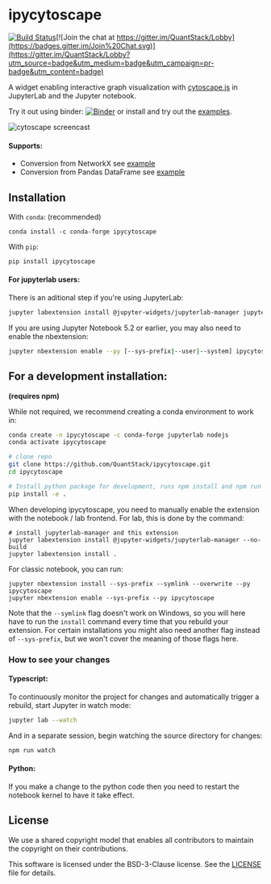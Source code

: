 # ipycytoscape

[![Build Status](https://travis-ci.com/Quantstack/ipycytoscape.svg?branch=master)](https://travis-ci.com/Quantstack/ipycytoscape)[![Join the chat at https://gitter.im/QuantStack/Lobby](https://badges.gitter.im/Join%20Chat.svg)](https://gitter.im/QuantStack/Lobby?utm_source=badge&utm_medium=badge&utm_campaign=pr-badge&utm_content=badge)

A widget enabling interactive graph visualization with [cytoscape.js](https://js.cytoscape.org/) in JupyterLab and the Jupyter notebook.

Try it out using binder: [![Binder](https://mybinder.org/badge_logo.svg)](https://mybinder.org/v2/gh/QuantStack/ipycytoscape/stable?filepath=examples) or install and try out the [examples](examples).

![cytoscape screencast](https://user-images.githubusercontent.com/17600982/76328068-bbbbcf00-62e2-11ea-93ed-01ba392ac50c.gif)

#### Supports:

* Conversion from NetworkX see [example](https://github.com/QuantStack/ipycytoscape/blob/master/examples/Test%20NetworkX%20methods.ipynb)
* Conversion from Pandas DataFrame see [example](https://github.com/QuantStack/ipycytoscape/blob/master/examples/DataFrame%20interaction.ipynb)

## Installation

With `conda`: (recommended)

```
conda install -c conda-forge ipycytoscape
```

With `pip`:

```bash
pip install ipycytoscape
```

#### For jupyterlab users:

There is an aditional step if you're using JupyterLab:

```bash
jupyter labextension install @jupyter-widgets/jupyterlab-manager jupyter-cytoscape
```

If you are using Jupyter Notebook 5.2 or earlier, you may also need to enable
the nbextension:
```bash
jupyter nbextension enable --py [--sys-prefix|--user|--system] ipycytoscape
```

## For a development installation:
**(requires npm)**

While not required, we recommend creating a conda environment to work in:
```bash
conda create -n ipycytoscape -c conda-forge jupyterlab nodejs
conda activate ipycytoscape

# clone repo
git clone https://github.com/QuantStack/ipycytoscape.git
cd ipycytoscape

# Install python package for development, runs npm install and npm run build
pip install -e .
```

When developing ipycytoscape, you need to manually enable the extension with the
notebook / lab frontend. For lab, this is done by the command:

```
# install jupyterlab-manager and this extension
jupyter labextension install @jupyter-widgets/jupyterlab-manager --no-build
jupyter labextension install .
```

For classic notebook, you can run:

```
jupyter nbextension install --sys-prefix --symlink --overwrite --py ipycytoscape
jupyter nbextension enable --sys-prefix --py ipycytoscape
```

Note that the `--symlink` flag doesn't work on Windows, so you will here have to run
the `install` command every time that you rebuild your extension. For certain installations
you might also need another flag instead of `--sys-prefix`, but we won't cover the meaning
of those flags here.

### How to see your changes
#### Typescript: 
To continuously monitor the project for changes and automatically trigger a rebuild, start Jupyter in watch mode:
```bash
jupyter lab --watch
```
And in a separate session, begin watching the source directory for changes:
```bash
npm run watch
```

#### Python:
If you make a change to the python code then you need to restart the notebook kernel to have it take effect.

## License

We use a shared copyright model that enables all contributors to maintain the
copyright on their contributions.

This software is licensed under the BSD-3-Clause license. See the
[LICENSE](LICENSE) file for details.
